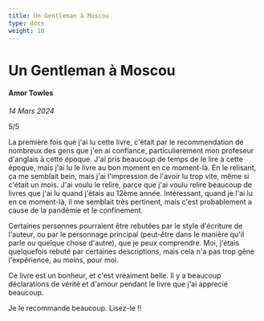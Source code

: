 ```yaml
---
title: Un Gentleman à Moscou
type: docs
weight: 10
---
```


# Un Gentleman à Moscou

#### Amor Towles

*14 Mars 2024*  

5/5  

La première fois que j'ai lu cette livre, c'était par le recommendation de nombreux des gens que j'en ai confiance, particulierement mon profeseur d'anglais à cette époque. J'ai pris beaucoup de temps de le lire à cette époque, mais j'ai lu le livre au bon moment en ce moment-là. En le relisant, ça me semblait bein, mais j'ai l'impression de l'avoir lu trop vite, même si c'était un mois. J'ai voulu le relire, parce que j'ai voulu relire beaucoup de livres que j'ai lu quand j'étais au 12ème année. Intéressant, quand je l'ai lu en ce moment-là, il me semblait très pertinent, mais c'est probablement a cause de la pandémie et le confinement.  

Certaines personnes pourraient être rebutées par le style d'écriture de l'auteur, ou par le personnage principal (peut-être dans le manière qu'il parle ou quelque chose d'autre), que je peux comprendre. Moi, j'étais quelquefois rebuté par certaines descriptions, mais cela n'a pas trop gêne l'expérience, au moins, pour moi.  

Ce livre est un bonheur, et c'est vreaiment belle. Il y a beaucoup déclarations de vérité et d'amour pendant le livre que j'ai apprecié beaucoup.  

Je le recommande beaucoup. Lisez-le !!
